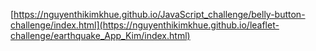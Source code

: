 [https://nguyenthikimkhue.github.io/JavaScript_challenge/belly-button-challenge/index.html](https://nguyenthikimkhue.github.io/leaflet-challenge/earthquake_App_Kim/index.html)
